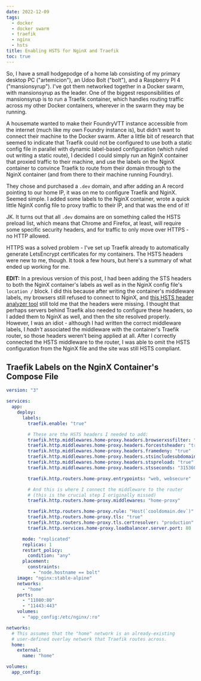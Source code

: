 ```yaml
---
date: 2022-12-09
tags:
  - docker
  - docker swarm
  - traefik
  - nginx
  - hsts
title: Enabling HSTS for NginX and Traefik
toc: true
---
```


So, I have a small hodgepodge of a home lab consisting of my primary desktop PC ("artemicion"), an Udoo Bolt ("bolt"), and a Raspberry PI 4 ("mansionsyrup").
I've got them networked together in a Docker swarm, with mansionsyrup as the leader.
One of the biggest responsibilities of mansionsyrup is to run a Traefik container, which handles routing traffic across my other Docker containers, wherever in the swarm they may be running.

A housemate wanted to make their FoundryVTT instance accessible from the internet (much like my own Foundry instance is), but didn't want to connect their machine to the Docker swarm.
After a little bit of research that seemed to indicate that Traefik could not be configured to use both a static config file in parallel with dynamic label-based configuration (which ruled out writing a static route), I decided I could simply run an NginX container that proxied traffic to their machine, and use the labels on the NginX container to convince Traefik to route from their domain through to the NginX container (and from there to their machine running Foundry).

They chose and purchased a `.dev` domain, and after adding an A record pointing to our home IP, it was on me to configure Traefik and NginX.
Seemed simple.
I added some labels to the NginX container, wrote a quick little NginX config file to proxy traffic to their IP, and that was the end of it!

JK. It turns out that all `.dev` domains are on something called the HSTS preload list, which means that Chrome and Firefox, at least, will require some specific security headers, and for traffic to only move over HTTPS - no HTTP allowed.

HTTPS was a solved problem - I've set up Traefik already to automatically generate LetsEncrypt certificates for my containers.
The HSTS headers were new to me, though.
It took a few hours, but here's a summary of what ended up working for me.

**EDIT:** In a previous version of this post, I had been adding the STS headers to both the NginX container's labels as well as in the NginX config file's `location /` block.
I did this because after writing the container's middleware labels, my browsers still refused to connect to NginX, and [this HSTS header analyzer tool](https://geekflare.com/tools/hsts-test) still told me that the headers were missing.
I thought that perhaps servers behind Traefik also needed to configure these headers, so I added them to NginX as well, and then the site resolved properly.
However, I was an idiot - although I had written the correct middleware labels, I _hadn't_ associated the middleware with the container's Traefik router, so those headers weren't being applied at all.
After I correctly connected the HSTS middleware to the router, I was able to omit the HSTS configuration from the NginX file and the site was still HSTS compliant.

## Traefik Labels on the NginX Container's Compose File

```yaml
version: "3"

services:
  app:
    deploy:
      labels:
        traefik.enable: "true"

        # These are the HSTS headers I needed to add:
        traefik.http.middlewares.home-proxy.headers.browserxssfilter: "true"
        traefik.http.middlewares.home-proxy.headers.forcestsheader: "true"
        traefik.http.middlewares.home-proxy.headers.framedeny: "true"
        traefik.http.middlewares.home-proxy.headers.stsincludesubdomains: "true"
        traefik.http.middlewares.home-proxy.headers.stspreload: "true"
        traefik.http.middlewares.home-proxy.headers.stsseconds: "31536000"

        traefik.http.routers.home-proxy.entrypoints: "web, websecure"

        # And this is where I connect the middleware to the router
        # (this is the crucial step I originally missed)
        traefik.http.routers.home-proxy.middlewares: "home-proxy"

        traefik.http.routers.home-proxy.rule: "Host(`cooldomain.dev`)"
        traefik.http.routers.home-proxy.tls: "true"
        traefik.http.routers.home-proxy.tls.certresolver: "production"
        traefik.http.services.home-proxy.loadbalancer.server.port: 80

      mode: "replicated"
      replicas: 1
      restart_policy:
        condition: "any"
      placement:
        constraints:
          - "node.hostname == bolt"
    image: "nginx:stable-alpine"
    networks:
      - "home"
    ports:
      - "11080:80"
      - "11443:443"
    volumes:
      - "app_config:/etc/nginx/:ro"

networks:
  # This assumes that the "home" network is an already-existing
  # user-defined overlay network that Traefik routes across.
  home:
    external:
      name: "home"

volumes:
  app_config:
```

